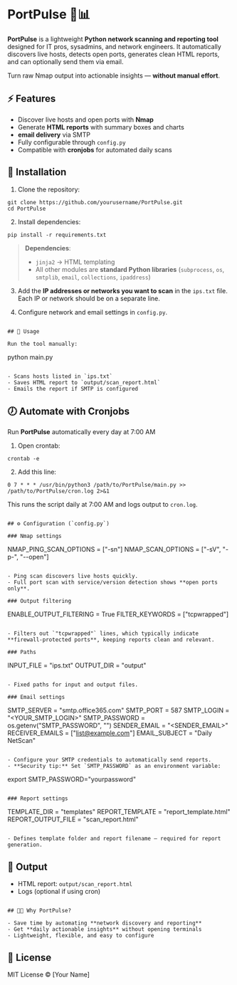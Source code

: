 # PortPulse 🐍📊

**PortPulse** is a lightweight **Python network scanning and reporting tool** designed for IT pros, sysadmins, and network engineers. It automatically discovers live hosts, detects open ports, generates clean HTML reports, and can optionally send them via email.  

Turn raw Nmap output into actionable insights — **without manual effort**.  


## ⚡ Features

- Discover live hosts and open ports with **Nmap**  
- Generate **HTML reports** with summary boxes and charts
- **email delivery** via SMTP  
- Fully configurable through `config.py`  
- Compatible with **cronjobs** for automated daily scans  


## 🐍 Installation

1. Clone the repository:  
```
git clone https://github.com/yourusername/PortPulse.git
cd PortPulse
```

2. Install dependencies:  
```
pip install -r requirements.txt
```

> **Dependencies**:  
> - `jinja2` → HTML templating  
> - All other modules are **standard Python libraries** (`subprocess`, `os`, `smtplib`, `email`, `collections`, `ipaddress`)  

3. Add the **IP addresses or networks you want to scan** in the `ips.txt` file. Each IP or network should be on a separate line.  

4. Configure network and email settings in `config.py`.  

```

## 🚀 Usage

Run the tool manually:  
```
python main.py
```

- Scans hosts listed in `ips.txt`  
- Saves HTML report to `output/scan_report.html`  
- Emails the report if SMTP is configured  

```

## 🕖 Automate with Cronjobs

Run **PortPulse** automatically every day at 7:00 AM

1. Open crontab:  
```
crontab -e
```

2. Add this line:  
```
0 7 * * * /usr/bin/python3 /path/to/PortPulse/main.py >> /path/to/PortPulse/cron.log 2>&1
```

This runs the script daily at 7:00 AM and logs output to `cron.log`.  

```

## ⚙️ Configuration (`config.py`)

### Nmap settings
```
NMAP_PING_SCAN_OPTIONS = ["-sn"]
NMAP_SCAN_OPTIONS = ["-sV", "-p-", "--open"]
```

- Ping scan discovers live hosts quickly.  
- Full port scan with service/version detection shows **open ports only**.  

### Output filtering
```
ENABLE_OUTPUT_FILTERING = True
FILTER_KEYWORDS = ["tcpwrapped"]
```

- Filters out `"tcpwrapped"` lines, which typically indicate **firewall-protected ports**, keeping reports clean and relevant.  

### Paths
```
INPUT_FILE = "ips.txt"
OUTPUT_DIR = "output"
```

- Fixed paths for input and output files.  

### Email settings
```
SMTP_SERVER = "smtp.office365.com"
SMTP_PORT = 587
SMTP_LOGIN = "<YOUR_SMTP_LOGIN>"
SMTP_PASSWORD = os.getenv("SMTP_PASSWORD", "")
SENDER_EMAIL = "<SENDER_EMAIL>"
RECEIVER_EMAILS = ["list@example.com"]
EMAIL_SUBJECT = "Daily NetScan"
```

- Configure your SMTP credentials to automatically send reports.  
- **Security tip:** Set `SMTP_PASSWORD` as an environment variable:  
```
export SMTP_PASSWORD="yourpassword"
```

### Report settings
```
TEMPLATE_DIR = "templates"
REPORT_TEMPLATE = "report_template.html"
REPORT_OUTPUT_FILE = "scan_report.html"
```

- Defines template folder and report filename — required for report generation.  

```

## 📂 Output

- HTML report: `output/scan_report.html`  
- Logs (optional if using cron)  

```

## 🧑‍💻 Why PortPulse?

- Save time by automating **network discovery and reporting**  
- Get **daily actionable insights** without opening terminals  
- Lightweight, flexible, and easy to configure  

```

## 📌 License

MIT License © [Your Name]  
